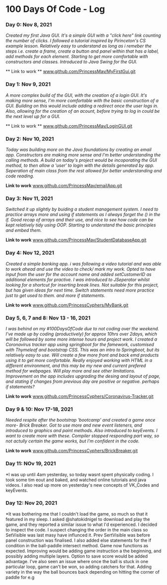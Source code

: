 # 100 Days Of Code - Log

### Day 0: Nov 8, 2021
*Created my first Java GUI. It's a simple GUI with a "click here" link counting the number of clicks. I followed a tutorial inspired by Pirinceton's CS example lesson. Relatively easy to understand as long as i remeber the steps i.e. create a frame, create a button and panel within that has a label, add methods for each element. Starting to get more comfortable with constructors and classes. Introduced to Java Swing for the GUI.*

** Link to work **
www.github.com/PrincessMav/MyFirstGui.git 



### Day 1: Nov 9, 2021
*A more complex build of the GUI, with the creation of a login GUI. It's making more sense, I'm more comfortable with the basic construction of a GUI. Building on this would include adding a redirect once the user logs in. Also, allowing for the creation of an acount, before trying to log in could be the next level up for a GUI.* 

** Link to work ** 
www.github.com/PrincessMav/LoginGUI.git 



### Day 2: Nov 10, 2021
*Today was building more on the Java foundations by creating an email app. Constructors are making more sense and I'm better understanding the calling methods. A build on today's project would be incoporating the GUI method, to then allow a 'user' to login with the details generated by app. Seperation of main class from the rest allowed for better understanding and code reading.*

**Link to work**
www.github.com/PrincessMav/emailApp.git



### Day 3: Nov 11, 2021
*Switched it up slightly by buiding a student management system. I need to practice arrays more and using if statements as I always forget the () in the if. Good recap of arrays and their use, and nice to see how code can be kept relatively tidy using OOP. Starting to understand the basic principles and embed them.*

**Link to work**
www.github.com/PrincessMav/StudentDatabaseApp.git 



### Day 4: Nov 12, 2021
*Created a simple banking app. i was following a video tutorial and was able to work ahead and use the video to check/ mark my work. Opted to have input from the user for the account name and added setCustomerID as additional elements for practive. I was introduced to JSeperator whilst looking for a shortcut for inserting break lines. Not suitable for this project, but has given ideas for next time. Switch statements need more practice just to get used to them. and more if statements.*

**Link to work**
www.github.com/PrincessCyphers/MyBank.git 



### Day 5, 6, 7 and 8: Nov 13 - 16, 2021
*I was behind on my #100DaysOfCode due to not coding over the weekend. I've made up by coding (productively) for approx 10hrs over 2days, which will be followed by some more intense hours and project work. I created a Coronavirus tracker app using springboot for the famework, customised with Thymeleaf and bootstrap CSS. This was an intro to Springboot, but its relatively easy to use. Will create a few more front and back emd products using it to get more confortable. Really enjoyed working with HTML in a different environment, and this may be my new and current prefered method for webpages. Will play more and see other limitations. Improvement on the app includes upgrading the desing and layout of page, and stating if changes from previous day are positive or negative. perhaps if statements?*

**Link to work**
www.github.com/PrincessCyphers/Coronavirus-Tracker.git



### Day 9 & 10: Nov 17-18, 2021
*Needed respite after the bootstrap 'bootcamp' and created a game once more- Brick Breaker. Got to use more and new event listeners, and introduced to graphics and paint methods. Also introduced to keyEvents. I want to create more with these. Compiler stopped responding part way, so not actully certain the game works, but I'm confident in the code.*

**Link to work**
www.github.com/PrincessCyphers/BrickBreaker.git


### Day 11: NOv 19, 2021
*I was up until 4am yesterday, so today wasnt spent physically coding. I took some tim eout and baked, and watched online tutorials and java videos. I also read up more on yesterday's new concepts of VK_Codes and keyEvents. 


### Day 12: Nov 20, 2021
*It was bothering me that I couldn't load the game, so much so that it featured in my sleep. I asked @shatokidnigel to download and play the game, and they reported a similar issue to what I'd experienced. I decided to inspect the code. I suspect changing the order in the main class so SetVisible was last masy have influnced it. Prev SertVisible was before panel construction was finalised. I also added else statements for the if condition in the ball-paddle intersect method. Game now functions as expected. Improving would be adding game instruction a the beginning, and possibly adding multiple layers. Option to save score would be added advantage. I've also seen an issue where once the ball is stuck in one particular loop, game can't be won, so adding catchers for that. Adding variety in the way the ball bounces back depending on hitting the corner of paddle for e.g






